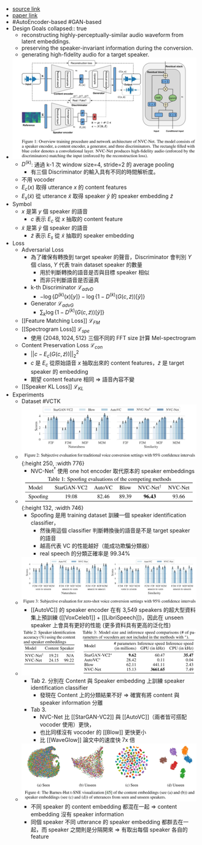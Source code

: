 - [source link](https://github.com/sony/ai-research-code/tree/master/nvcnet)
- [paper link](https://arxiv.org/abs/2106.00992)
- #AutoEncoder-based #GAN-based
- Design Goals
  collapsed:: true
	- reconstructing highly-perceptually-similar audio waveform from latent embeddings.
	- preserving the speaker-invariant information during the conversion.
	- generating high-fidelity audio for a target speaker.
- ![2022-07-05-22-13-43.jpeg](../assets/2022-07-05-22-13-43.jpeg)
	- $D^{(k)}$: 通過 k-1 次 window size=4, stride=2 的 average pooling
		- 有三個 Discriminator 的輸入具有不同的時間解析度。
	- 不用 vocoder
	- $E_c(x)$ 取得 utterance $x$ 的 content features
	- $E_s(\tilde{x})$ 從 utterance $\tilde{x}$ 取得 speaker $\tilde{y}$ 的 speaker embedding $\tilde{z}$
- Symbol
	- $x$ 是第 $y$ 個 speaker 的語音
		- $c$ 表示 $E_c$ 從 $x$ 抽取的 content feature
	- $\tilde{x}$ 是第 $\tilde{y}$ 個 speaker 的語音
		- $\tilde{z}$ 表示 $E_s$ 從 $\tilde{x}$ 抽取的 speaker embedding
- Loss
	- Adversarial Loss
		- 為了確保有轉換到 target speaker 的聲音，Discriminator 會判別 $Y$ 個 class, $Y$ 代表 train dataset speaker 的數量
			- 用於判斷轉換的語音是否與目標 speaker 相似
			- 而非只判斷語音是否逼真
		- k-th Discriminator $\mathcal{L}_{advD}$
			- $-\log{\{D^{(k)}(x)[y]\}}-\log{\{1-D^{(k)}(G(c,\tilde{z}))[\tilde{y}]\}}$
		- Generator $\mathcal{L}_{advG}$
			- $\sum_k \log{\{1-D^{(k)}(G(c,\tilde{z}))[\tilde{y}]\}}$
	- [[Feature Matching Loss]] $\mathcal{L}_{FM}$
	- [[Spectrogram Loss]] $\mathcal{L}_{spe}$
		- 使用 $\{2048, 1024, 512\}$ 三個不同的 FFT size 計算 Mel-spectrogram
	- Content Preservation Loss $\mathcal{L}_{con}$
		- ${||c-E_c(G(c,\tilde{z}))||}_2^2$
		- $c$ 是 $E_c$ 從原始語音 $x$ 抽取出來的 content features，$\tilde{z}$ 是 target speaker 的 embedding
		- 期望 content feature 相同 $\Rightarrow$ 語音內容不變
	- [[Speaker KL Loss]] $\mathcal{L}_{KL}$
- Experiments
	- Dataset #VCTK
	- ![2022-07-05-22-13-53.jpeg](../assets/2022-07-05-22-13-53.jpeg){:height 250, :width 776}
		- NVC-Net$^{\dag}$ 使用 one hot encoder 取代原本的 speaker embeddings
	- ![2022-07-06-14-45-40.jpeg](../assets/2022-07-06-14-45-40.jpeg){:height 132, :width 746}
		- Spoofing 是用 training dataset 訓練一個 speaker identification classifier，
			- 然後用這個 classifier 判斷轉換後的語音是不是 target speaker 的語音
			- 越高代表 VC 的性能越好（能成功欺騙分類器）
			- real speech 的分類正確率是 99.34%
	- ![2022-07-06-14-46-02.jpeg](../assets/2022-07-06-14-46-02.jpeg)
		- [[AutoVC]] 的 speaker encoder 在有 3,549 speakers 的超大型資料集上預訓練 ([[VoxCeleb1]] + [[LibriSpeech]])，因此在 unseen speaker 上會具有更好的性能 (更多資料具有更高的泛化性)
	- ![2022-07-06-14-46-16.jpeg](../assets/2022-07-06-14-46-16.jpeg)
		- Tab 2. 分別在 Content 與 Speaker embedding 上訓練 speaker identification classifier
			- 發現在 Content 上的分類結果不好 $\Rightarrow$ 確實有將 content 與 speaker information 分離
		- Tab 3.
			- NVC-Net 比 [[StarGAN-VC2]] 與 [[AutoVC]]（兩者皆可搭配 vocoder 使用）更快，
			- 也比同樣沒有 vocoder 的 [[Blow]] 更快更小
			- 比 [[WaveGlow]] 論文中的速度快 7x 倍
	- ![2022-07-06-14-46-32.jpeg](../assets/2022-07-06-14-46-32.jpeg)
		- 不同 speaker 的 content embedding 都混在一起 $\Rightarrow$ content embedding 沒有 speaker information
		- 同個 speaker 不同 utterance 的 speaker embedding 都群去在一起，而 speaker 之間則是分隔開來 $\Rightarrow$ 有取出每個 speaker 各自的 feature